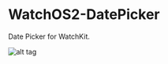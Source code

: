 # WatchOS2-DatePicker

 Date Picker for WatchKit.  


![alt tag](https://github.com/rrramanan/WatchOS2-DatePicker/blob/master/DatePicker.png?raw=true) 
